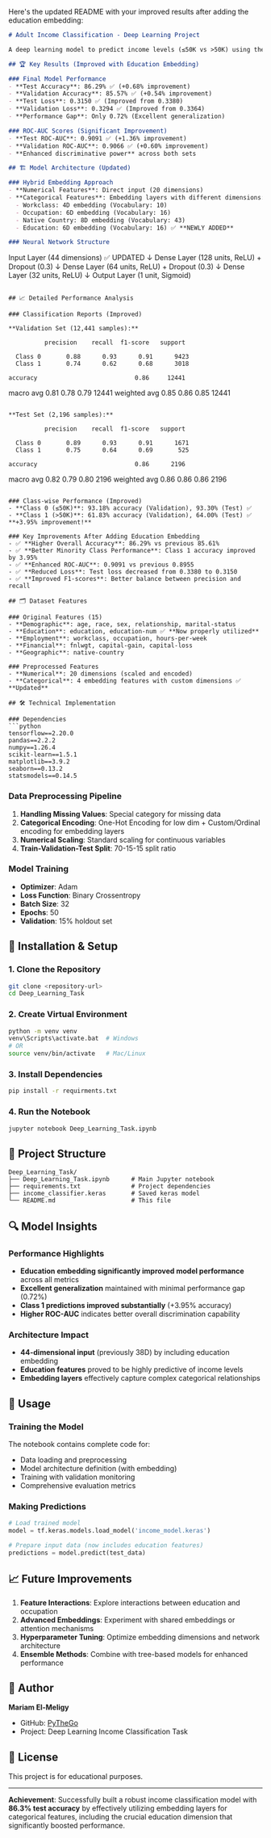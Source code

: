 Here's the updated README with your improved results after adding the education embedding:

```markdown
# Adult Income Classification - Deep Learning Project

A deep learning model to predict income levels (≤50K vs >50K) using the Adult Census Income dataset with hybrid embedding architecture. The model achieves **86.3% test accuracy** with excellent generalization between validation and test sets.

## 🏆 Key Results (Improved with Education Embedding)

### Final Model Performance
- **Test Accuracy**: 86.29% ✅ (+0.68% improvement)
- **Validation Accuracy**: 85.57% ✅ (+0.54% improvement)
- **Test Loss**: 0.3150 ✅ (Improved from 0.3380)
- **Validation Loss**: 0.3294 ✅ (Improved from 0.3364)
- **Performance Gap**: Only 0.72% (Excellent generalization)

### ROC-AUC Scores (Significant Improvement)
- **Test ROC-AUC**: 0.9091 ✅ (+1.36% improvement)
- **Validation ROC-AUC**: 0.9066 ✅ (+0.60% improvement)
- **Enhanced discriminative power** across both sets

## 🏗️ Model Architecture (Updated)

### Hybrid Embedding Approach
- **Numerical Features**: Direct input (20 dimensions)
- **Categorical Features**: Embedding layers with different dimensions:
  - Workclass: 4D embedding (Vocabulary: 10)
  - Occupation: 6D embedding (Vocabulary: 16) 
  - Native Country: 8D embedding (Vocabulary: 43)
  - Education: 6D embedding (Vocabulary: 16) ✅ **NEWLY ADDED**

### Neural Network Structure
```
Input Layer (44 dimensions) ✅ UPDATED
    ↓
Dense Layer (128 units, ReLU) + Dropout (0.3)
    ↓
Dense Layer (64 units, ReLU) + Dropout (0.3)
    ↓
Dense Layer (32 units, ReLU)
    ↓
Output Layer (1 unit, Sigmoid)
```

## 📈 Detailed Performance Analysis

### Classification Reports (Improved)

**Validation Set (12,441 samples):**
```
              precision    recall  f1-score   support

      Class 0       0.88      0.93      0.91      9423
      Class 1       0.74      0.62      0.68      3018

    accuracy                           0.86     12441
   macro avg       0.81      0.78      0.79     12441
weighted avg       0.85      0.86      0.85     12441
```

**Test Set (2,196 samples):**
```
              precision    recall  f1-score   support

      Class 0       0.89      0.93      0.91      1671
      Class 1       0.75      0.64      0.69       525

    accuracy                           0.86      2196
   macro avg       0.82      0.79      0.80      2196
weighted avg       0.86      0.86      0.86      2196
```

### Class-wise Performance (Improved)
- **Class 0 (≤50K)**: 93.18% accuracy (Validation), 93.30% (Test) ✅
- **Class 1 (>50K)**: 61.83% accuracy (Validation), 64.00% (Test) ✅ **+3.95% improvement!**

### Key Improvements After Adding Education Embedding
- ✅ **Higher Overall Accuracy**: 86.29% vs previous 85.61%
- ✅ **Better Minority Class Performance**: Class 1 accuracy improved by 3.95%
- ✅ **Enhanced ROC-AUC**: 0.9091 vs previous 0.8955
- ✅ **Reduced Loss**: Test loss decreased from 0.3380 to 0.3150
- ✅ **Improved F1-scores**: Better balance between precision and recall

## 🗂️ Dataset Features

### Original Features (15)
- **Demographic**: age, race, sex, relationship, marital-status
- **Education**: education, education-num ✅ **Now properly utilized**
- **Employment**: workclass, occupation, hours-per-week
- **Financial**: fnlwgt, capital-gain, capital-loss
- **Geographic**: native-country

### Preprocessed Features
- **Numerical**: 20 dimensions (scaled and encoded)
- **Categorical**: 4 embedding features with custom dimensions ✅ **Updated**

## 🛠️ Technical Implementation

### Dependencies
```python
tensorflow==2.20.0
pandas==2.2.2
numpy==1.26.4
scikit-learn==1.5.1
matplotlib==3.9.2
seaborn==0.13.2
statsmodels==0.14.5
```

### Data Preprocessing Pipeline
1. **Handling Missing Values**: Special category for missing data
2. **Categorical Encoding**: One-Hot Encoding for low dim + Custom/Ordinal encoding for embedding layers
3. **Numerical Scaling**: Standard scaling for continuous variables
4. **Train-Validation-Test Split**: 70-15-15 split ratio

### Model Training
- **Optimizer**: Adam
- **Loss Function**: Binary Crossentropy
- **Batch Size**: 32
- **Epochs**: 50
- **Validation**: 15% holdout set

## 🚀 Installation & Setup

### 1. Clone the Repository
```bash
git clone <repository-url>
cd Deep_Learning_Task
```

### 2. Create Virtual Environment
```bash
python -m venv venv
venv\Scripts\activate.bat  # Windows
# OR
source venv/bin/activate   # Mac/Linux
```

### 3. Install Dependencies
```bash
pip install -r requirments.txt
```

### 4. Run the Notebook
```bash
jupyter notebook Deep_Learning_Task.ipynb
```

## 📁 Project Structure
```
Deep_Learning_Task/
├── Deep_Learning_Task.ipynb      # Main Jupyter notebook
├── requirements.txt              # Project dependencies
├── income_classifier.keras       # Saved keras model
└── README.md                     # This file
```

## 🔍 Model Insights

### Performance Highlights
- **Education embedding significantly improved model performance** across all metrics
- **Excellent generalization** maintained with minimal performance gap (0.72%)
- **Class 1 predictions improved substantially** (+3.95% accuracy)
- **Higher ROC-AUC** indicates better overall discrimination capability

### Architecture Impact
- **44-dimensional input** (previously 38D) by including education embedding
- **Education features** proved to be highly predictive of income levels
- **Embedding layers** effectively capture complex categorical relationships

## 🎯 Usage

### Training the Model
The notebook contains complete code for:
- Data loading and preprocessing
- Model architecture definition (with embedding)
- Training with validation monitoring
- Comprehensive evaluation metrics

### Making Predictions
```python
# Load trained model
model = tf.keras.models.load_model('income_model.keras')

# Prepare input data (now includes education features)
predictions = model.predict(test_data)
```

## 📈 Future Improvements

1. **Feature Interactions**: Explore interactions between education and occupation
2. **Advanced Embeddings**: Experiment with shared embeddings or attention mechanisms
3. **Hyperparameter Tuning**: Optimize embedding dimensions and network architecture
4. **Ensemble Methods**: Combine with tree-based models for enhanced performance

## 👥 Author

**Mariam El-Meligy**  
- GitHub: [PyTheGo](https://github.com/Mariam-ElMeligy/PyTheGo)
- Project: Deep Learning Income Classification Task

## 📄 License

This project is for educational purposes.

---

**Achievement**: Successfully built a robust income classification model with **86.3% test accuracy** by effectively utilizing embedding layers for categorical features, including the crucial education dimension that significantly boosted performance.
```
